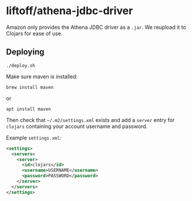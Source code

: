 # liftoff/athena-jdbc-driver

Amazon only provides the Athena JDBC driver as a `.jar`. We reupload it to Clojars for ease of use.

## Deploying
    ./deploy.sh

Make sure maven is installed:

    brew install maven
or

    apt install maven


Then check that `~/.m2/settings.xml` exists and add a `server` entry for `clojars` containing your account username and password.

Example `settings.xml`:
```xml
<settings>
  <servers>
    <server>
      <id>clojars</id>
      <username>USERNAME</username>
      <password>PASSWORD</password>
    </server>
  </servers>
</settings>
```
